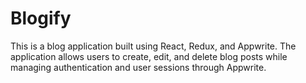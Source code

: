 # Blogify
This is a blog application built using React, Redux, and Appwrite. The application allows users to create, edit, and delete blog posts while managing authentication and user sessions through Appwrite.
